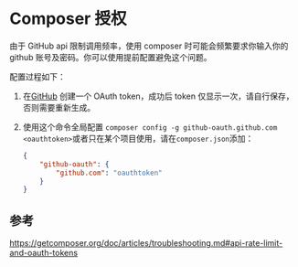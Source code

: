# Composer 授权

由于 GitHub api 限制调用频率，使用 composer 时可能会频繁要求你输入你的 github 账号及密码。你可以使用提前配置避免这个问题。 

配置过程如下：

1. 在[GitHub](https://github.com/settings/tokens) 创建一个 OAuth token，成功后 token 仅显示一次，请自行保存，否则需要重新生成。

2. 使用这个命令全局配置 `composer config -g github-oauth.github.com <oauthtoken>`或者只在某个项目使用，请在`composer.json`添加：

   ```json
   {
       "github-oauth": {
           "github.com": "oauthtoken"
       }
   }
   ```

## 参考

https://getcomposer.org/doc/articles/troubleshooting.md#api-rate-limit-and-oauth-tokens

